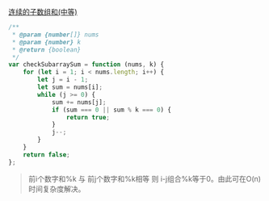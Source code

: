[连续的子数组和(中等)](https://leetcode-cn.com/problems/continuous-subarray-sum/)

```js
/**
 * @param {number[]} nums
 * @param {number} k
 * @return {boolean}
 */
var checkSubarraySum = function (nums, k) {
	for (let i = 1; i < nums.length; i++) {
		let j = i - 1;
		let sum = nums[i];
		while (j >= 0) {
			sum += nums[j];
			if (sum === 0 || sum % k === 0) {
				return true;
			}
			j--;
		}
	}
	return false;
};
```

> 前i个数字和%k 与 前j个数字和%k相等 则 i-j组合%k等于0。由此可在O(n)时间复杂度解决。